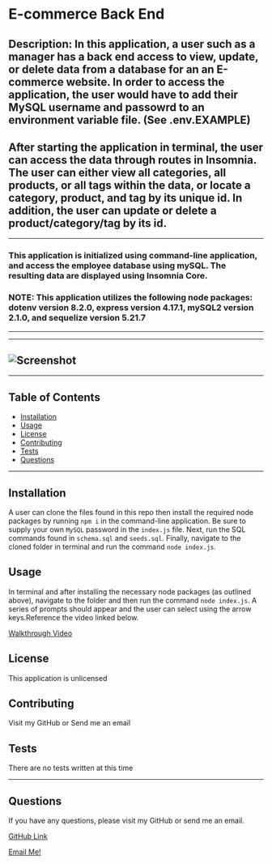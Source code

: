 # E-commerce Back End

## Description: In this application, a user such as a manager has a back end access to view, update, or delete data from a database for an an E-commerce website. In order to access the application, the user would have to add their MySQL username and passowrd to an environment variable file. (See .env.EXAMPLE) 

## After starting the application in terminal, the user can access the data through routes in Insomnia. The user can either view all categories, all products, or all tags within the data, or locate a category, product, and tag by its unique id. In addition, the user can update or delete a product/category/tag by its id. 
---
### This application is initialized using command-line application, and access the employee database using mySQL. The resulting data are displayed using Insomnia Core.

### NOTE: This application utilizes the following node packages: dotenv version 8.2.0, express version 4.17.1, mySQL2 version 2.1.0, and sequelize version 5.21.7
---
---

## ![Screenshot]()

---

## Table of Contents
  - [Installation](#installation)
  - [Usage](#usage)
  - [License](#license)
  - [Contributing](#contributing)
  - [Tests](#tests)
  - [Questions](#questions)

---
## Installation

A user can clone the files found in this repo then install the required node packages by running `npm i` in the command-line application. Be sure to supply your own `MySQL` password in the `index.js` file. Next, run the SQL commands found in `schema.sql` and `seeds.sql`. Finally, navigate to the cloned folder in terminal and run the command `node index.js`.


## Usage

In terminal and after installing the necessary node packages (as outlined above), navigate to the folder and then run the command `node index.js`. A series of prompts should appear and the user can select using the arrow keys.Reference the video linked below.

[Walkthrough Video](https://drive.google.com/file/d/1eO_pAhiyIFrfLsRmNwQ4j-1n-hsitpx2/view?usp=sharing)


## License

This application is unlicensed

## Contributing

Visit my GitHub or Send me an email

## Tests

There are no tests written at this time

---
## Questions

If you have any questions, please visit my GitHub or send me an email.

[GitHub Link](https://github.com/momaki9)

[Email Me!](mailto:mostafa_m9@yahoo.com)